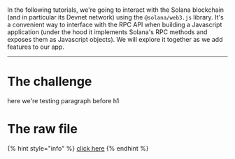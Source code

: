 # 

In the following tutorials, we're going to interact with the Solana blockchain (and in particular its Devnet network) using the `@solana/web3.js` library. It's a convenient way to interface with the RPC API when building a Javascript application (under the hood it implements Solana's RPC methods and exposes them as Javascript objects). We will explore it together as we add features to our app.

----------------------------------

# The challenge

here we're testing paragraph before h1

# The raw file

{% hint style="info" %}
[click here](https://raw.githubusercontent.com/figment-networks/datahub-learn/master/figment-learn/new-pathways/__tests__/heading-paragraph-before-h1.md)
{% endhint %}
